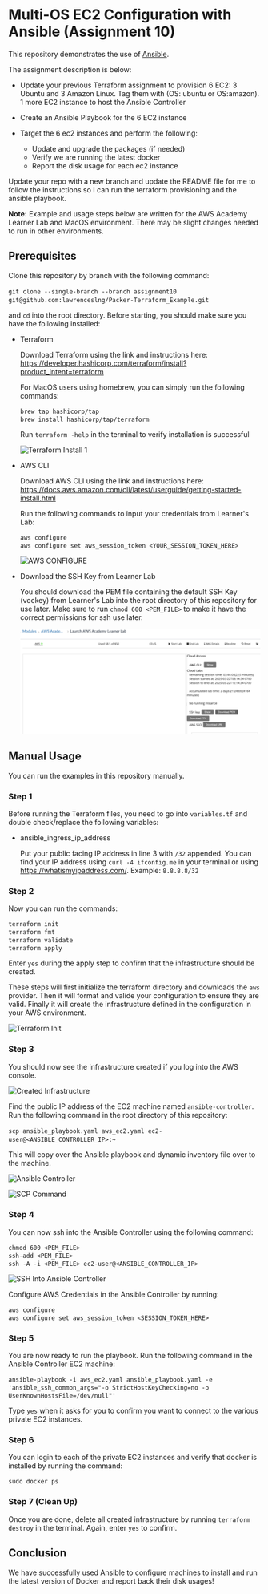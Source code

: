 # Multi-OS EC2 Configuration with Ansible (Assignment 10)

This repository demonstrates the use of [Ansible](https://github.com/ansible/ansible).

The assignment description is below:

- Update your previous Terraform assignment to provision 6 EC2: 3 Ubuntu and 3 Amazon Linux. Tag them with (OS: ubuntu or OS:amazon). 1 more EC2 instance to host the Ansible Controller

- Create an Ansible Playbook for the 6 EC2 instance

- Target the 6 ec2 instances and perform the following:
    - Update and upgrade the packages (if needed)
    - Verify we are running the latest docker
    - Report the disk usage for each ec2 instance

Update your repo with a new branch and update the README file for me to follow the instructions so I can run the terraform provisioning and the ansible playbook.

**Note:** Example and usage steps below are written for the AWS Academy Learner Lab and MacOS environment. There may be slight changes needed to run in other environments.

## Prerequisites

Clone this repository by branch with the following command:

`git clone --single-branch --branch assignment10 git@github.com:lawrenceslng/Packer-Terraform_Example.git`

and `cd` into the root directory. Before starting, you should make sure you have the following installed:

- Terraform

    Download Terraform using the link and instructions here: https://developer.hashicorp.com/terraform/install?product_intent=terraform

    For MacOS users using homebrew, you can simply run the following commands:
    ```
    brew tap hashicorp/tap          
    brew install hashicorp/tap/terraform
    ```

    Run `terraform -help` in the terminal to verify installation is successful    

    ![Terraform Install 1](./assets/Screenshot%202025-03-21%20at%2010.56.29 PM.png)

- AWS CLI

    Download AWS CLI using the link and instructions here:
    https://docs.aws.amazon.com/cli/latest/userguide/getting-started-install.html

    Run the following commands to input your credentials from Learner's Lab:
    ```
    aws configure
    aws configure set aws_session_token <YOUR_SESSION_TOKEN_HERE>
    ```

    ![AWS CONFIGURE](./assets/Screenshot%202025-03-21%20at%2010.44.18 PM.png)

- Download the SSH Key from Learner Lab

    You should download the PEM file containing the default SSH Key (vockey) from Learner's Lab into the root directory of this repository for use later. Make sure to run `chmod 600 <PEM_FILE>` to make it have the correct permissions for ssh use later.

    ![SSH Key Download](./assets/image.png)

## Manual Usage

You can run the examples in this repository manually. 

### Step 1

Before running the Terraform files, you need to go into `variables.tf` and double check/replace the following variables:

- ansible_ingress_ip_address

    Put your public facing IP address in line 3 with `/32` appended. You can find your IP address using `curl -4 ifconfig.me` in your terminal or using https://whatismyipaddress.com/. Example: `8.8.8.8/32`

### Step 2

Now you can run the commands:

```
terraform init
terraform fmt
terraform validate
terraform apply
```

Enter `yes` during the apply step to confirm that the infrastructure should be created.

These steps will first initialize the terraform directory and downloads the `aws` provider. Then it will format and valide your configuration to ensure they are valid. Finally it will create the infrastructure defined in the configuration in your AWS environment. 

![Terraform Init](./assets/Screenshot%202025-03-30%20at%201.57.43 PM.png)

### Step 3

You should now see the infrastructure created if you log into the AWS console.

![Created Infrastructure](./assets/Screenshot%202025-03-30%20at%201.59.33 PM.png)

Find the public IP address of the EC2 machine named `ansible-controller`. Run the following command in the root directory of this repository:

`scp ansible_playbook.yaml aws_ec2.yaml ec2-user@<ANSIBLE_CONTROLLER_IP>:~`

This will copy over the Ansible playbook and dynamic inventory file over to the machine.

![Ansible Controller](./assets/Screenshot%202025-03-30%20at%201.59.42 PM.png)

![SCP Command](./assets/Screenshot%202025-03-30%20at%202.00.56 PM.png)

### Step 4

You can now ssh into the Ansible Controller using the following command:

```
chmod 600 <PEM_FILE>
ssh-add <PEM_FILE>
ssh -A -i <PEM_FILE> ec2-user@<ANSIBLE_CONTROLLER_IP>
```

![SSH Into Ansible Controller](./assets/Screenshot%202025-03-30%20at%202.01.27 PM.png)

Configure AWS Credentials in the Ansible Controller by running: 

```
aws configure
aws configure set aws_session_token <SESSION_TOKEN_HERE>
```

### Step 5

You are now ready to run the playbook. Run the following command in the Ansible Controller EC2 machine:

```
ansible-playbook -i aws_ec2.yaml ansible_playbook.yaml -e 'ansible_ssh_common_args="-o StrictHostKeyChecking=no -o UserKnownHostsFile=/dev/null"'
```

Type `yes` when it asks for you to confirm you want to connect to the various private EC2 instances. 

### Step 6

You can login to each of the private EC2 instances and verify that docker is installed by running the command:

```
sudo docker ps
```

### Step 7 (Clean Up)

Once you are done, delete all created infrastructure by running `terraform destroy` in the terminal. Again, enter `yes` to confirm.

## Conclusion

We have successfully used Ansible to configure machines to install and run the latest version of Docker and report back their disk usages!